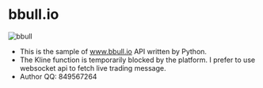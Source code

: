 # **bbull.io**
![bbull](https://saas-oss.oss-cn-hongkong.aliyuncs.com/common/image/1547535154301.png)
- This is the sample of www.bbull.io API written by Python.
- The Kline function is temporarily blocked by the platform. I prefer to use websocket api to fetch live trading message. 
- Author QQ: 849567264
